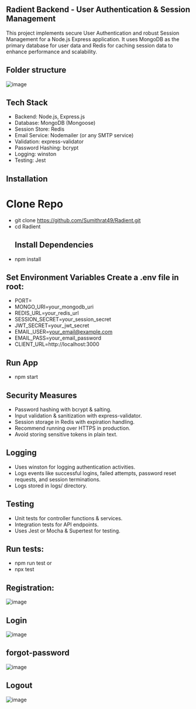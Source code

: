 ## Radient Backend - User Authentication & Session Management
This project implements secure User Authentication and robust Session Management for a Node.js Express application. It uses MongoDB as the primary database for user data and Redis for caching session data to enhance performance and scalability.

## Folder structure
![image](https://github.com/user-attachments/assets/11179637-1218-442f-a55f-81b2334764fc)

## Tech Stack
- Backend: Node.js, Express.js
- Database: MongoDB (Mongoose)
- Session Store: Redis
- Email Service: Nodemailer (or any SMTP service)
- Validation: express-validator
- Password Hashing: bcrypt
- Logging: winston
- Testing: Jest 

## Installation
# Clone Repo


- git clone https://github.com/Sumithrat49/Radient.git
- cd Radient
   ## Install Dependencies
- npm install
## Set Environment Variables Create a .env file in root:


- PORT=
- MONGO_URI=your_mongodb_uri
- REDIS_URL=your_redis_url
- SESSION_SECRET=your_session_secret
- JWT_SECRET=your_jwt_secret
- EMAIL_USER=your_email@example.com
- EMAIL_PASS=your_email_password
- CLIENT_URL=http://localhost:3000
## Run App
 - npm start


## Security Measures
- Password hashing with bcrypt & salting.
- Input validation & sanitization with express-validator.
- Session storage in Redis with expiration handling.
- Recommend running over HTTPS in production.
- Avoid storing sensitive tokens in plain text.

 ## Logging
- Uses winston for logging authentication activities.
- Logs events like successful logins, failed attempts, password reset requests, and session terminations.
- Logs stored in logs/ directory.
## Testing
- Unit tests for controller functions & services.
- Integration tests for API endpoints.
- Uses Jest or Mocha & Supertest for testing.

## Run tests:

- npm run test or
- npx test

## Registration:
![image](https://github.com/user-attachments/assets/9d04d8b4-a817-42d3-af86-12abc71dfd1e)

## Login
![image](https://github.com/user-attachments/assets/4feefa34-cdc8-48a8-9ab7-2bf7b18850b1)

## forgot-password
![image](https://github.com/user-attachments/assets/ff1db93b-2c46-4fd0-b42e-b4d36a4f8b45)

## Logout 
![image](https://github.com/user-attachments/assets/f9c14409-37c1-4bb4-8934-31e4980c750e)



